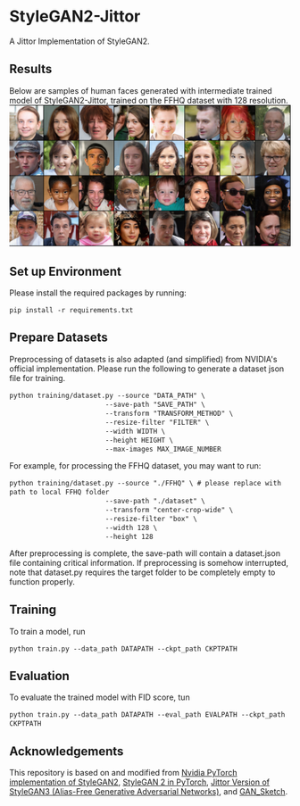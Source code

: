
# StyleGAN2-Jittor
A Jittor Implementation of StyleGAN2.

## Results
Below are samples of human faces generated with intermediate trained model of StyleGAN2-Jittor, trained on the FFHQ dataset with 128 resolution.
![sample_image](https://github.com/zhouwy19/XNN-Project/blob/main/StyleGAN2-Jittor/samples/sample.png)

## Set up Environment
Please install the required packages by running:
```
pip install -r requirements.txt
```

## Prepare Datasets
Preprocessing of datasets is also adapted (and simplified) from NVIDIA's official implementation. 
Please run the following to generate a dataset json file for training.
```
python training/dataset.py --source "DATA_PATH" \
                        --save-path "SAVE_PATH" \
                        --transform "TRANSFORM_METHOD" \
                        --resize-filter "FILTER" \
                        --width WIDTH \
                        --height HEIGHT \
                        --max-images MAX_IMAGE_NUMBER
```
For example, for processing the FFHQ dataset, you may want to run:
```
python training/dataset.py --source "./FFHQ" \ # please replace with path to local FFHQ folder
                        --save-path "./dataset" \ 
                        --transform "center-crop-wide" \
                        --resize-filter "box" \
                        --width 128 \
                        --height 128 
```
After preprocessing is complete, the save-path will contain a dataset.json file containing critical information. If preprocessing is somehow interrupted, note that dataset.py requires the target folder to be completely empty to function properly.  

## Training
To train a model, run 
```
python train.py --data_path DATAPATH --ckpt_path CKPTPATH
```

## Evaluation
To evaluate the trained model with FID score, tun
```
python train.py --data_path DATAPATH --eval_path EVALPATH --ckpt_path CKPTPATH
```

## Acknowledgements
This repository is based on and modified from [Nvidia PyTorch implementation of StyleGAN2](https://github.com/NVlabs/stylegan2-ada-pytorch.git), [StyleGAN 2 in PyTorch](https://github.com/rosinality/stylegan2-pytorch.git), [Jittor Version of StyleGAN3 (Alias-Free Generative Adversarial Networks)](https://github.com/ty625911724/Jittor_StyleGAN3.git), and [GAN_Sketch](https://github.com/KIMI-debug-maker/GAN_Sketch.git).